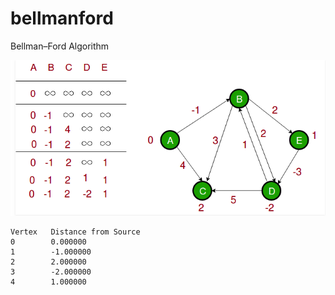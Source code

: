 # bellmanford
Bellman–Ford Algorithm

![](9tX9a5R.png)
```
Vertex   Distance from Source
0 		 0.000000
1 		 -1.000000
2 		 2.000000
3 		 -2.000000
4 		 1.000000
```


